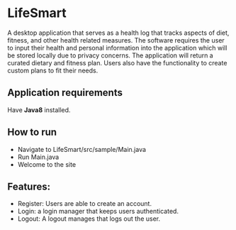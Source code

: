 # LifeSmart
A desktop application that serves as a health log that tracks aspects of diet, fitness, and other health related measures. The software requires the user to input their health and personal information into the application which will be stored locally due to privacy concerns. The application will return a curated dietary and fitness plan. Users also have the functionality to create custom plans to fit their needs.

## Application requirements
Have **Java8** installed.
## How to run
- Navigate to LifeSmart/src/sample/Main.java
- Run Main.java
- Welcome to the site
## Features: 
- Register: Users are able to create an account.
- Login: a login manager that keeps users authenticated.
- Logout: A logout manages that logs out the user.
